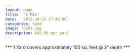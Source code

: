 ```yaml
---
layout: page
title:  "C-Mix"
date:   2015-10-23 17:40:06
categories: Sand
image: rock1.jpg
description: $45.00 per yard
---
```

*** 1 Yard covers approximately 100 sq. feet @ 3" depth ***

